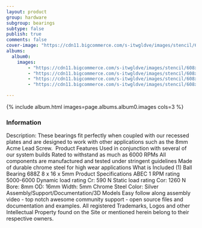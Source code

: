 ```yaml
---
layout: product
group: hardware
subgroup: bearings
subtype: false
publish: true
comments: false
cover-image: "https://cdn11.bigcommerce.com/s-itwgldve/images/stencil/608x608/products/188/4442/profile__08718.1675310610.png?c=2"
albums:
  album0:
    images:
        - "https://cdn11.bigcommerce.com/s-itwgldve/images/stencil/608x608/products/188/4442/profile__08718.1675310610.png?c=2"
        - "https://cdn11.bigcommerce.com/s-itwgldve/images/stencil/608x608/products/188/3589/group_picture__30702.1675310610.png?c=2"
        - "https://cdn11.bigcommerce.com/s-itwgldve/images/stencil/608x608/products/188/2571/780_bearing_688z_i2_w_1__29284.1675310610.jpg?c=2"
        - "https://cdn11.bigcommerce.com/s-itwgldve/images/stencil/608x608/products/188/2570/780_bearing_688z_i_w_1__86258.1675310610.jpg?c=2"

---
```


{% include album.html images=page.albums.album0.images cols=3 %}

### Information

Description:
 These bearings fit perfectly when coupled with our recessed plates and are designed to work with other applications such as the 8mm Acme Lead Screw.  Product Features  Used in conjunction with several of our system builds Rated to withstand as much as 6000 RPMs  All components are manufactured and tested under stringent guidelines Made of durable chrome steel for high wear applications   What is Included  (1) Ball Bearing 688Z 8 x 16 x 5mm  Product Specifications  ABEC 1 RPM rating 5000-6000 Dynamic load rating Cr: 590 N Static load rating Cor: 1260 N Bore: 8mm OD: 16mm Width: 5mm Chrome Steel Color: Silver   Assembly/Support/Documentation/3D Models   Easy follow along assembly video - top notch awesome community support - open source files and documentation and examples. All registered Trademarks, Logos and other Intellectual Property found on the Site or mentioned herein belong to their respective owners.  

